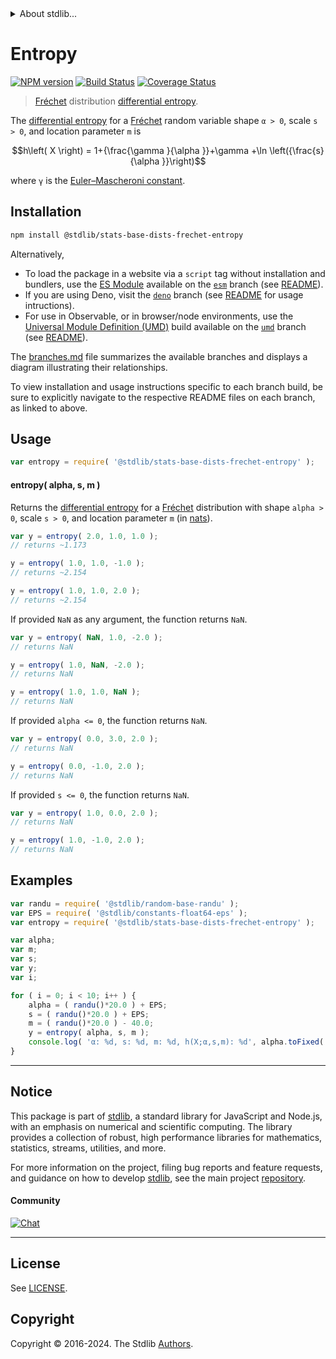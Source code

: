 <!--

@license Apache-2.0

Copyright (c) 2018 The Stdlib Authors.

Licensed under the Apache License, Version 2.0 (the "License");
you may not use this file except in compliance with the License.
You may obtain a copy of the License at

   http://www.apache.org/licenses/LICENSE-2.0

Unless required by applicable law or agreed to in writing, software
distributed under the License is distributed on an "AS IS" BASIS,
WITHOUT WARRANTIES OR CONDITIONS OF ANY KIND, either express or implied.
See the License for the specific language governing permissions and
limitations under the License.

-->


<details>
  <summary>
    About stdlib...
  </summary>
  <p>We believe in a future in which the web is a preferred environment for numerical computation. To help realize this future, we've built stdlib. stdlib is a standard library, with an emphasis on numerical and scientific computation, written in JavaScript (and C) for execution in browsers and in Node.js.</p>
  <p>The library is fully decomposable, being architected in such a way that you can swap out and mix and match APIs and functionality to cater to your exact preferences and use cases.</p>
  <p>When you use stdlib, you can be absolutely certain that you are using the most thorough, rigorous, well-written, studied, documented, tested, measured, and high-quality code out there.</p>
  <p>To join us in bringing numerical computing to the web, get started by checking us out on <a href="https://github.com/stdlib-js/stdlib">GitHub</a>, and please consider <a href="https://opencollective.com/stdlib">financially supporting stdlib</a>. We greatly appreciate your continued support!</p>
</details>

# Entropy

[![NPM version][npm-image]][npm-url] [![Build Status][test-image]][test-url] [![Coverage Status][coverage-image]][coverage-url] <!-- [![dependencies][dependencies-image]][dependencies-url] -->

> [Fréchet][frechet-distribution] distribution [differential entropy][entropy].

<!-- Section to include introductory text. Make sure to keep an empty line after the intro `section` element and another before the `/section` close. -->

<section class="intro">

The [differential entropy][entropy] for a [Fréchet][frechet-distribution] random variable shape `α > 0`, scale `s > 0`, and location parameter `m` is

<!-- <equation class="equation" label="eq:frechet_entropy" align="center" raw="h\left( X \right) = 1+{\frac{\gamma }{\alpha }}+\gamma +\ln \left({\frac{s}{\alpha }}\right)" alt="Differential entropy for a Fréchet distribution."> -->

```math
h\left( X \right) = 1+{\frac{\gamma }{\alpha }}+\gamma +\ln \left({\frac{s}{\alpha }}\right)
```

<!-- <div class="equation" align="center" data-raw-text="h\left( X \right) = 1+{\frac{\gamma }{\alpha }}+\gamma +\ln \left({\frac{s}{\alpha }}\right)" data-equation="eq:frechet_entropy">
    <img src="https://cdn.jsdelivr.net/gh/stdlib-js/stdlib@51534079fef45e990850102147e8945fb023d1d0/lib/node_modules/@stdlib/stats/base/dists/frechet/entropy/docs/img/equation_frechet_entropy.svg" alt="Differential entropy for a Fréchet distribution.">
    <br>
</div> -->

<!-- </equation> -->

where `γ` is the [Euler–Mascheroni constant][euler-mascheroni].

</section>

<!-- /.intro -->

<!-- Package usage documentation. -->

<section class="installation">

## Installation

```bash
npm install @stdlib/stats-base-dists-frechet-entropy
```

Alternatively,

-   To load the package in a website via a `script` tag without installation and bundlers, use the [ES Module][es-module] available on the [`esm`][esm-url] branch (see [README][esm-readme]).
-   If you are using Deno, visit the [`deno`][deno-url] branch (see [README][deno-readme] for usage intructions).
-   For use in Observable, or in browser/node environments, use the [Universal Module Definition (UMD)][umd] build available on the [`umd`][umd-url] branch (see [README][umd-readme]).

The [branches.md][branches-url] file summarizes the available branches and displays a diagram illustrating their relationships.

To view installation and usage instructions specific to each branch build, be sure to explicitly navigate to the respective README files on each branch, as linked to above.

</section>

<section class="usage">

## Usage

```javascript
var entropy = require( '@stdlib/stats-base-dists-frechet-entropy' );
```

#### entropy( alpha, s, m )

Returns the [differential entropy][entropy] for a [Fréchet][frechet-distribution] distribution with shape `alpha > 0`, scale `s > 0`, and location parameter `m` (in [nats][nats]).

```javascript
var y = entropy( 2.0, 1.0, 1.0 );
// returns ~1.173

y = entropy( 1.0, 1.0, -1.0 );
// returns ~2.154

y = entropy( 1.0, 1.0, 2.0 );
// returns ~2.154
```

If provided `NaN` as any argument, the function returns `NaN`.

```javascript
var y = entropy( NaN, 1.0, -2.0 );
// returns NaN

y = entropy( 1.0, NaN, -2.0 );
// returns NaN

y = entropy( 1.0, 1.0, NaN );
// returns NaN
```

If provided `alpha <= 0`, the function returns `NaN`.

```javascript
var y = entropy( 0.0, 3.0, 2.0 );
// returns NaN

y = entropy( 0.0, -1.0, 2.0 );
// returns NaN
```

If provided `s <= 0`, the function returns `NaN`.

```javascript
var y = entropy( 1.0, 0.0, 2.0 );
// returns NaN

y = entropy( 1.0, -1.0, 2.0 );
// returns NaN
```

</section>

<!-- /.usage -->

<!-- Package usage notes. Make sure to keep an empty line after the `section` element and another before the `/section` close. -->

<section class="notes">

</section>

<!-- /.notes -->

<!-- Package usage examples. -->

<section class="examples">

## Examples

<!-- eslint no-undef: "error" -->

```javascript
var randu = require( '@stdlib/random-base-randu' );
var EPS = require( '@stdlib/constants-float64-eps' );
var entropy = require( '@stdlib/stats-base-dists-frechet-entropy' );

var alpha;
var m;
var s;
var y;
var i;

for ( i = 0; i < 10; i++ ) {
    alpha = ( randu()*20.0 ) + EPS;
    s = ( randu()*20.0 ) + EPS;
    m = ( randu()*20.0 ) - 40.0;
    y = entropy( alpha, s, m );
    console.log( 'α: %d, s: %d, m: %d, h(X;α,s,m): %d', alpha.toFixed( 4 ), s.toFixed( 4 ), m.toFixed( 4 ), y.toFixed( 4 ) );
}
```

</section>

<!-- /.examples -->

<!-- Section to include cited references. If references are included, add a horizontal rule *before* the section. Make sure to keep an empty line after the `section` element and another before the `/section` close. -->

<section class="references">

</section>

<!-- /.references -->

<!-- Section for related `stdlib` packages. Do not manually edit this section, as it is automatically populated. -->

<section class="related">

</section>

<!-- /.related -->

<!-- Section for all links. Make sure to keep an empty line after the `section` element and another before the `/section` close. -->


<section class="main-repo" >

* * *

## Notice

This package is part of [stdlib][stdlib], a standard library for JavaScript and Node.js, with an emphasis on numerical and scientific computing. The library provides a collection of robust, high performance libraries for mathematics, statistics, streams, utilities, and more.

For more information on the project, filing bug reports and feature requests, and guidance on how to develop [stdlib][stdlib], see the main project [repository][stdlib].

#### Community

[![Chat][chat-image]][chat-url]

---

## License

See [LICENSE][stdlib-license].


## Copyright

Copyright &copy; 2016-2024. The Stdlib [Authors][stdlib-authors].

</section>

<!-- /.stdlib -->

<!-- Section for all links. Make sure to keep an empty line after the `section` element and another before the `/section` close. -->

<section class="links">

[npm-image]: http://img.shields.io/npm/v/@stdlib/stats-base-dists-frechet-entropy.svg
[npm-url]: https://npmjs.org/package/@stdlib/stats-base-dists-frechet-entropy

[test-image]: https://github.com/stdlib-js/stats-base-dists-frechet-entropy/actions/workflows/test.yml/badge.svg?branch=v0.2.0
[test-url]: https://github.com/stdlib-js/stats-base-dists-frechet-entropy/actions/workflows/test.yml?query=branch:v0.2.0

[coverage-image]: https://img.shields.io/codecov/c/github/stdlib-js/stats-base-dists-frechet-entropy/main.svg
[coverage-url]: https://codecov.io/github/stdlib-js/stats-base-dists-frechet-entropy?branch=main

<!--

[dependencies-image]: https://img.shields.io/david/stdlib-js/stats-base-dists-frechet-entropy.svg
[dependencies-url]: https://david-dm.org/stdlib-js/stats-base-dists-frechet-entropy/main

-->

[chat-image]: https://img.shields.io/gitter/room/stdlib-js/stdlib.svg
[chat-url]: https://app.gitter.im/#/room/#stdlib-js_stdlib:gitter.im

[stdlib]: https://github.com/stdlib-js/stdlib

[stdlib-authors]: https://github.com/stdlib-js/stdlib/graphs/contributors

[umd]: https://github.com/umdjs/umd
[es-module]: https://developer.mozilla.org/en-US/docs/Web/JavaScript/Guide/Modules

[deno-url]: https://github.com/stdlib-js/stats-base-dists-frechet-entropy/tree/deno
[deno-readme]: https://github.com/stdlib-js/stats-base-dists-frechet-entropy/blob/deno/README.md
[umd-url]: https://github.com/stdlib-js/stats-base-dists-frechet-entropy/tree/umd
[umd-readme]: https://github.com/stdlib-js/stats-base-dists-frechet-entropy/blob/umd/README.md
[esm-url]: https://github.com/stdlib-js/stats-base-dists-frechet-entropy/tree/esm
[esm-readme]: https://github.com/stdlib-js/stats-base-dists-frechet-entropy/blob/esm/README.md
[branches-url]: https://github.com/stdlib-js/stats-base-dists-frechet-entropy/blob/main/branches.md

[stdlib-license]: https://raw.githubusercontent.com/stdlib-js/stats-base-dists-frechet-entropy/main/LICENSE

[euler-mascheroni]: https://en.wikipedia.org/wiki/Euler%E2%80%93Mascheroni_constant

[frechet-distribution]: https://en.wikipedia.org/wiki/Fr%C3%A9chet_distribution

[entropy]: https://en.wikipedia.org/wiki/Entropy_%28information_theory%29

[nats]: https://en.wikipedia.org/wiki/Nat_%28unit%29

</section>

<!-- /.links -->

